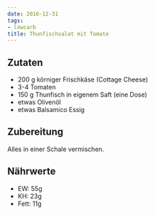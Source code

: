 ```yaml
---
date: 2016-12-31
tags:
- lowcarb
title: Thunfischsalat mit Tomate
---
```


## Zutaten
- 200 g körniger Frischkäse (Cottage Cheese)
- 3-4   Tomaten
- 150 g Thunfisch in eigenem Saft (eine Dose)
- etwas Olivenöl
- etwas Balsamico Essig

## Zubereitung
Alles in einer Schale vermischen.

## Nährwerte
- EW:   55g
- KH:   23g
- Fett: 11g
